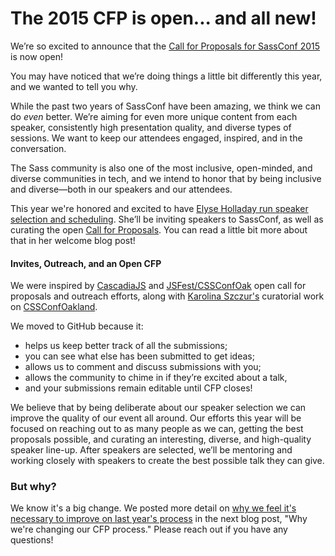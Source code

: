 # The 2015 CFP is open... and all new!

We’re so excited to announce that the [Call for Proposals for SassConf 2015](https://github.com/SassConf/2015-austin-speaker-cfp) is now open!

You may have noticed that we’re doing things a little bit differently this year, and we wanted to tell you why.

While the past two years of SassConf have been amazing, we think we can do _even_ better. We’re aiming for even more unique content from each speaker, consistently high presentation quality, and diverse types of sessions. We want to keep our attendees engaged, inspired, and in the conversation.

The Sass community is also one of the most inclusive, open-minded, and diverse communities in tech, and we intend to honor that by being inclusive and diverse—both in our speakers and our attendees.

This year we're honored and excited to have [Elyse Holladay run speaker selection and scheduling](/blog/posts/welcome-elyse-holladay). She’ll be inviting speakers to SassConf, as well as curating the open [Call for Proposals](https://github.com/SassConf/2015-austin-speaker-cfp). You can read a little bit more about that in her welcome blog post!

#### Invites, Outreach, and an Open CFP

We were inspired by [CascadiaJS](http://2015.cascadiajs.com/) and [JSFest/CSSConfOak](https://github.com/jsfest/oakland-cfp) open call for proposals and outreach efforts, along with [Karolina Szczur's](https://twitter.com/fox) curatorial work on [CSSConfOakland](cssconfoak.land). 

We moved to GitHub because it:

* helps us keep better track of all the submissions;
* you can see what else has been submitted to get ideas;
* allows us to comment and discuss submissions with you;
* allows the community to chime in if they’re excited about a talk,
* and your submissions remain editable until CFP closes!

We believe that by being deliberate about our speaker selection we can improve the quality of our event all around. Our efforts this year will be focused on reaching out to as many people as we can, getting the best proposals possible, and curating an interesting, diverse, and high-quality speaker line-up. After speakers are selected, we’ll be mentoring and working closely with speakers to create the best possible talk they can give.

### But why?

We know it's a big change. We posted more detail on [why we feel it's necessary to improve on last year's process](/blog/posts/changing-our-cfp) in the next blog post, "Why we're changing our CFP process." Please reach out if you have any questions!
